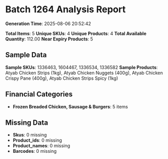 # Batch 1264 Analysis Report

**Generation Time**: 2025-08-06 20:52:42

**Total Items**: 5
**Unique SKUs**: 4
**Unique Products**: 4
**Total Available Quantity**: 112.00
**Near Expiry Products**: 5

## Sample Data
**Sample SKUs**: 1336463, 1604467, 1336534, 1336582
**Sample Products**: Atyab Chicken Strips (1kg), Atyab Chicken Nuggets (400g), Atyab Chicken Crispy Pane (400g), Atyab Chicken Strips Spicy (1kg)

## Financial Categories
- **Frozen Breaded Chicken, Sausage & Burgers**: 5 items

## Missing Data
- **Skus**: 0 missing
- **Product_ids**: 0 missing
- **Product_names**: 0 missing
- **Barcodes**: 0 missing
